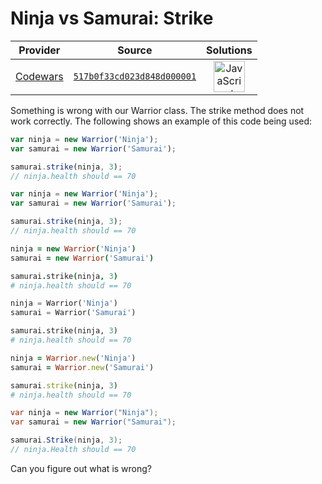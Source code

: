 [_metadata_:generated]: - "true"

# Ninja vs Samurai: Strike

<!-- INFO TABLE BEGIN -->

| Provider                                        | Source                                                                               | Solutions                                                                                                                                                    |
| :---------------------------------------------: | :----------------------------------------------------------------------------------: | :----------------------------------------------------------------------------------------------------------------------------------------------------------: |
| [Codewars](../../../docs/providers/Codewars.md) | [`517b0f33cd023d848d000001`](https://www.codewars.com/kata/517b0f33cd023d848d000001) | [<img src="https://res.cloudinary.com/rascaltwo/image/upload/v1631924076/javascript_ehszr7.svg" alt="JavaScript" title="JavaScript" width="50" />](solve.js) |

<!-- INFO TABLE END -->

Something is wrong with our Warrior class. The strike method does not work correctly. The following shows an example of this code being used:

```javascript
var ninja = new Warrior('Ninja');
var samurai = new Warrior('Samurai');

samurai.strike(ninja, 3);
// ninja.health should == 70
```
```typescript
var ninja = new Warrior('Ninja');
var samurai = new Warrior('Samurai');

samurai.strike(ninja, 3);
// ninja.health should == 70
```
```coffeescript
ninja = new Warrior('Ninja')
samurai = new Warrior('Samurai')

samurai.strike(ninja, 3)
# ninja.health should == 70
```
```python
ninja = Warrior('Ninja')
samurai = Warrior('Samurai')

samurai.strike(ninja, 3)
# ninja.health should == 70
```
```ruby
ninja = Warrior.new('Ninja')
samurai = Warrior.new('Samurai')

samurai.strike(ninja, 3)
# ninja.health should == 70
```
```csharp
var ninja = new Warrior("Ninja");
var samurai = new Warrior("Samurai");

samurai.Strike(ninja, 3);
// ninja.Health should == 70
```

Can you figure out what is wrong?

